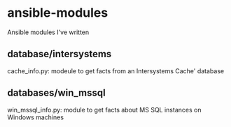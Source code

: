# ansible-modules
Ansible modules I've written

## database/intersystems
cache_info.py: modeule to get facts from an Intersystems Cache' database

## databases/win_mssql
win_mssql_info.py: module to get facts about MS SQL instances on Windows machines
